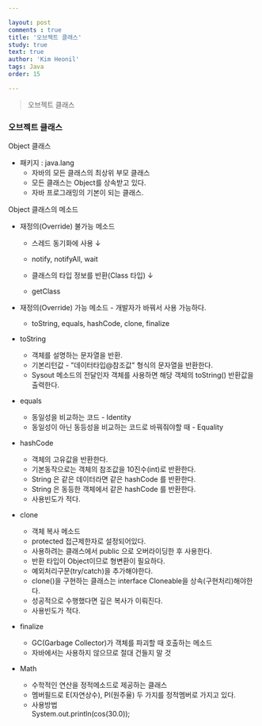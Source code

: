 ```yaml
---

layout: post
comments : true
title: '오브젝트 클래스'
study: true
text: true
author: 'Kim Heonil'
tags: Java
order: 15

---
```


> 오브젝트 클래스 <br>

### 오브젝트 클래스
Object 클래스
- 패키지 : java.lang 
    + 자바의 모든 클래스의 최상위 부모 클래스
    + 모든 클래스는 Object를 상속받고 있다.
    + 자바 프로그래밍의 기본이 되는 클래스.
 
Object 클래스의 메소드
- 재정의(Override) 불가능 메소드
    + 스레드 동기화에 사용 ↓ 
	+ notify, notifyAll, wait 
 	
 	+ 클래스의 타입 정보를 반환(Class 타입) ↓
 	+ getClass
 
- 재정의(Override) 가능 메소드 - 개발자가 바꿔서 사용 가능하다.
    + toString, equals, hashCode, clone, finalize
 
- toString
    + 객체를 설명하는 문자열을 반환.
    + 기본리턴값 - "데이터타입@참조값" 형식의 문자열을 반환한다.
	+ Sysout 메소드의 전달인자 객체를 사용하면 해당 객체의 toString() 반환값을 출력한다.
 
- equals 
    + 동일성을 비교하는 코드 - Identity
 	+ 동일성이 아닌 동등성을 비교하는 코드로 바꿔줘야할 때	- Equality
 
- hashCode
    + 객체의 고유값을 반환한다.
    + 기본동작으로는 객체의 참조값을 10진수(int)로 반환한다.
    + String 은 같은 데이터라면 같은 hashCode 를 반환한다.
    + String 은 동등한 객체에서 같은 hashCode 를 반환한다.
    + 사용빈도가 적다. 			
 			
- clone
    + 객체 복사 메소드
    + protected 접근제한자로 설정되어있다.
 	+ 사용하려는 클래스에서 public 으로 오버라이딩한 후 사용한다.
 	+ 반환 타입이 Object이므로 형변환이 필요하다.
 	+ 예외처리구문(try/catch)을 추가해야한다.
 	+ clone()을 구현하는 클래스는 interface Cloneable을 상속(구현처리)해야한다. 
 	+ 성공적으로 수행했다면 깊은 복사가 이뤄진다.
	+ 사용빈도가 적다. 

- finalize
    + GC(Garbage Collector)가 객체를 파괴할 때 호출하는 메소드
 	+ 자바에서는 사용하지 않으므로 절대 건들지 말 것
 			
- Math
    + 수학적인 연산을 정적메소드로 제공하는 클래스
	+ 멤버필드로 E(자연상수), PI(원주율) 두 가지를 정적멤버로 가지고 있다.
	+ 사용방법 <br>
	System.out.println(cos(30.0));
			
<br><br>